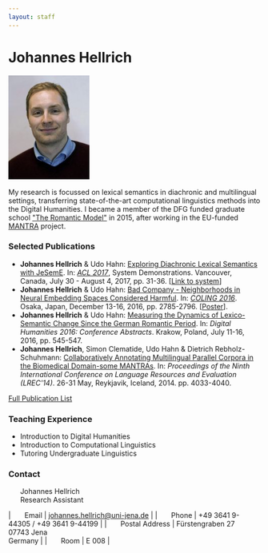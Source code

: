 ```yaml
---
layout: staff
---
```


# Johannes Hellrich

<div class="portrait">
  <img src="johannes_hellrich-width-162-height-208-p-1279.jpeg">
</div>

My research is focussed on lexical semantics in diachronic and multilingual settings, transferring state-of-the-art computational linguistics methods into the Digital Humanities. I became a member of the DFG funded graduate school [\"The Romantic Model\"](http://www.modellromantik.uni-jena.de/?lang=en) in 2015, after working in the EU-funded [MANTRA](https://sites.google.com/site/mantraeu/) project.

### Selected Publications
* **Johannes Hellrich** & Udo Hahn: [Exploring Diachronic Lexical Semantics with JeSemE](http://aclweb.org/anthology/P/P17/P17-4006.pdf). In: [*ACL 2017*](http://acl2017.org/), System Demonstrations. Vancouver, Canada, July 30 - August 4, 2017, pp. 31-36. [[Link to system](http://jeseme.org/)]
* **Johannes Hellrich** & Udo Hahn: [Bad Company - Neighborhoods in Neural Embedding Spaces Considered Harmful](http://aclweb.org/anthology/C16-1262). In: [*COLING 2016*](http://coling2016.anlp.jp/). Osaka, Japan, December 13-16, 2016, pp. 2785-2796. [[Poster](http://www.julielab.de/coling_multimedia/de/downloads/Papers/hellrich_coling2016.pdf)].
* **Johannes Hellrich** & Udo Hahn: [Measuring the Dynamics of Lexico-Semantic Change Since the German Romantic Period](http://dh2016.adho.org/abstracts/144). In: *Digital Humanities 2016: Conference Abstracts*. Krakow, Poland, July 11-16, 2016, pp. 545-547.
* **Johannes Hellrich**, Simon Clematide, Udo Hahn & Dietrich Rebholz-Schuhmann: [Collaboratively Annotating Multilingual Parallel Corpora in the Biomedical Domain-some MANTRAs](http://www.lrec-conf.org/proceedings/lrec2014/pdf/1064_Paper.pdf). In: *Proceedings of the Ninth International Conference on Language Resources and Evaluation (LREC\'14)*. 26-31 May, Reykjavik, Iceland, 2014. pp. 4033-4040.

[Full Publication List](publication.html)

### Teaching Experience
* Introduction to Digital Humanities
* Introduction to Computational Linguistics
* Tutoring Undergraduate Linguistics

### Contact
&nbsp;&nbsp;&nbsp;&nbsp;&nbsp;&nbsp;Johannes Hellrich<br/>
&nbsp;&nbsp;&nbsp;&nbsp;&nbsp;&nbsp;Research Assistant

| &nbsp;&nbsp;&nbsp;&nbsp;&nbsp;&nbsp;Email | [johannes.hellrich@uni-jena.de](mailto:johannes.hellrich@uni-jena.de) |
| &nbsp;&nbsp;&nbsp;&nbsp;&nbsp;&nbsp;Phone | +49 3641 9-44305 / +49 3641 9-44199 |
| &nbsp;&nbsp;&nbsp;&nbsp;&nbsp;&nbsp;Postal Address | Fürstengraben 27<br/> 07743 Jena<br/> Germany |
| &nbsp;&nbsp;&nbsp;&nbsp;&nbsp;&nbsp;Room | E 008 |
